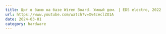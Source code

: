 ```yaml
---
title: Щит в баню на базе Wiren Board. Умный дом. | EDS electro, 2022
url: https://www.youtube.com/watch?v=Xv4ceclZO1A
date: 2024-03-01
category: hardware
---
```

